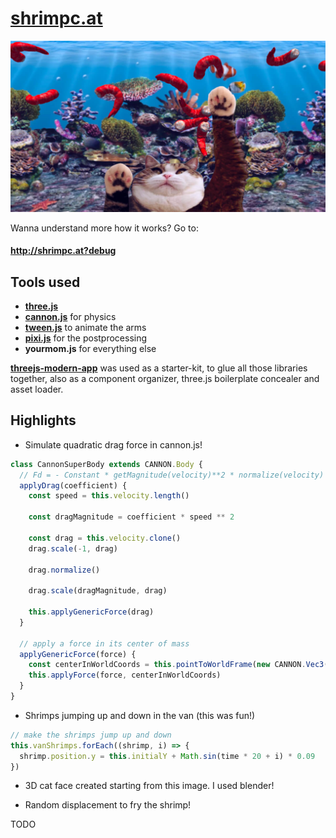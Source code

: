 # [shrimpc.at](http://shrimpc.at)

[![screenshot](public/assets/screenshot.jpg)](http://shrimpc.at)

Wanna understand more how it works? Go to:

#### http://shrimpc.at?debug

## Tools used

- [**three.js**](https://github.com/mrdoob/three.js/)
- [**cannon.js**](https://github.com/schteppe/cannon.js) for physics
- [**tween.js**](https://github.com/tweenjs/tween.js/) to animate the arms
- [**pixi.js**](https://github.com/pixijs/pixi.js) for the postprocessing
- **yourmom.js** for everything else

[**threejs-modern-app**](https://github.com/marcofugaro/threejs-modern-app) was used as a starter-kit, to glue all those libraries together, also as a component organizer, three.js boilerplate concealer and asset loader.

## Highlights

- Simulate quadratic drag force in cannon.js!

```js
class CannonSuperBody extends CANNON.Body {
  // Fd = - Constant * getMagnitude(velocity)**2 * normalize(velocity)
  applyDrag(coefficient) {
    const speed = this.velocity.length()

    const dragMagnitude = coefficient * speed ** 2

    const drag = this.velocity.clone()
    drag.scale(-1, drag)

    drag.normalize()

    drag.scale(dragMagnitude, drag)

    this.applyGenericForce(drag)
  }

  // apply a force in its center of mass
  applyGenericForce(force) {
    const centerInWorldCoords = this.pointToWorldFrame(new CANNON.Vec3())
    this.applyForce(force, centerInWorldCoords)
  }
}
```

- Shrimps jumping up and down in the van (this was fun!)

```js
// make the shrimps jump up and down
this.vanShrimps.forEach((shrimp, i) => {
  shrimp.position.y = this.initialY + Math.sin(time * 20 + i) * 0.09
})
```

- 3D cat face created starting from this image. I used blender!

- Random displacement to fry the shrimp!

TODO
